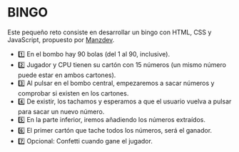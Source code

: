 # BINGO

Este pequeño reto consiste en desarrollar un bingo con HTML, CSS y JavaScript, propuesto por [Manzdev](https://lenguajejs.com/retos/nivel-medio/bingo/).


- 1️⃣ En el bombo hay 90 bolas (del 1 al 90, inclusive).
- 2️⃣ Jugador y CPU tienen su cartón con 15 números (un mismo número puede estar en ambos cartones).
- 3️⃣ Al pulsar en el bombo central, empezaremos a sacar números y comprobar si existen en los cartones.
- 4️⃣ De existir, los tachamos y esperamos a que el usuario vuelva a pulsar para sacar un nuevo número.
- 5️⃣ En la parte inferior, iremos añadiendo los números extraídos.
- 6️⃣ El primer cartón que tache todos los números, será el ganador.
- 7️⃣ Opcional: Confetti cuando gane el jugador.


